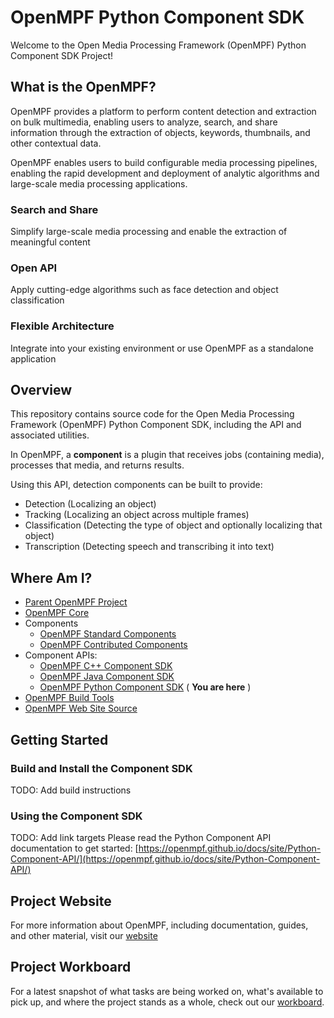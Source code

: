 # OpenMPF Python Component SDK

Welcome to the Open Media Processing Framework (OpenMPF) Python Component SDK Project!

## What is the OpenMPF?

OpenMPF provides a platform to perform content detection and extraction on bulk multimedia, enabling users to analyze, search, and share information through the extraction of objects, keywords, thumbnails, and other contextual data.

OpenMPF enables users to build configurable media processing pipelines, enabling the rapid development and deployment of analytic algorithms and large-scale media processing applications.

### Search and Share

Simplify large-scale media processing and enable the extraction of meaningful content

### Open API

Apply cutting-edge algorithms such as face detection and object classification

### Flexible Architecture

Integrate into your existing environment or use OpenMPF as a standalone application

## Overview

This repository contains source code for the Open Media Processing Framework (OpenMPF) Python Component SDK, including the API and associated utilities.

In OpenMPF, a  **component**  is a plugin that receives jobs (containing media), processes that media, and returns results.

Using this API, detection components can be built to provide:

- Detection (Localizing an object)
- Tracking (Localizing an object across multiple frames)
- Classification (Detecting the type of object and optionally localizing that object)
- Transcription (Detecting speech and transcribing it into text)

## Where Am I?

- [Parent OpenMPF Project](https://github.com/openmpf/openmpf-projects)
- [OpenMPF Core](https://github.com/openmpf/openmpf)
- Components
    * [OpenMPF Standard Components](https://github.com/openmpf/openmpf-components)
    * [OpenMPF Contributed Components](https://github.com/openmpf/openmpf-contrib-components)
- Component APIs:
    * [OpenMPF C++ Component SDK](https://github.com/openmpf/openmpf-cpp-component-sdk)
    * [OpenMPF Java Component SDK](https://github.com/openmpf/openmpf-java-component-sdk)
    * [OpenMPF Python Component SDK](https://github.com/openmpf/openmpf-python-component-sdk) ( **You are here** )
- [OpenMPF Build Tools](https://github.com/openmpf/openmpf-build-tools)
- [OpenMPF Web Site Source](https://github.com/openmpf/openmpf.github.io)

## Getting Started

### Build and Install the Component SDK
TODO: Add build instructions


### Using the Component SDK

TODO: Add link targets
Please read the Python Component API documentation to get started: [https://openmpf.github.io/docs/site/Python-Component-API/](https://openmpf.github.io/docs/site/Python-Component-API/)

## Project Website

For more information about OpenMPF, including documentation, guides, and other material, visit our [website](https://openmpf.github.io/)

## Project Workboard

For a latest snapshot of what tasks are being worked on, what's available to pick up, and where the project stands as a whole, check out our [workboard](https://overv.io/~/openmpf/).

